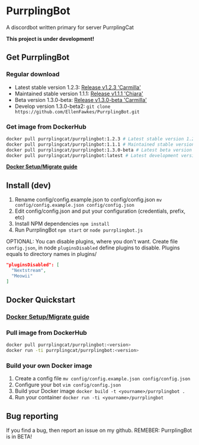 # PurrplingBot

A discordbot written primary for server PurrplingCat

**This project is under development!**

## Get PurrplingBot

### Regular download

* Latest stable version 1.2.3: [Release v1.2.3 'Carmilla'](https://github.com/EllenFawkes/PurrplingBot/releases/tag/1.2.3)
* Maintained stable version 1.1.1: [Release v1.1.1 'Chiara'](https://github.com/EllenFawkes/PurrplingBot/releases/tag/v1.1.1)
* Beta version 1.3.0-beta: [Release v1.3.0-beta 'Carmilla'](https://github.com/EllenFawkes/PurrplingBot/releases/tag/1.3.0-beta)
* Develop version 1.3.0-beta2: `git clone https://github.com/EllenFawkes/PurrplingBot.git`

### Get image from DockerHub

```bash
docker pull purrplingcat/purrplingbot:1.2.3 # Latest stable version 1.2.3 'Carmilla'
docker pull purrplingcat/purrplingbot:1.1.1 # Maintained stable version 1.1.1 'Chiara'
docker pull purrplingcat/purrplingbot:1.3.0-beta # Latest beta version 1.3.0-beta 'Carmilla'
docker pull purrplingcat/purrplingbot:latest # Latest development version
```

**[Docker Setup/Migrate guide](https://gist.github.com/EllenFawkes/75c389714aa92a31a976d02d451e3e9c)**

## Install (dev)

1. Rename config/config.example.json to config/config.json `mv config/config.example.json config/config.json`
2. Edit config/config.json and put your configuration (credentials, prefix, etc)
4. Install NPM dependencies `npm install`
5. Run PurrplingBot `npm start` or `node purrplingbot.js`

OPTIONAL:
You can disable plugins, where you don't want. Create file `config.json`, in node `pluginsDisabled` define plugins to disable. Plugins equals to directory names in plugins/

```json
"pluginsDisabled": [
  "Nextstream",
  "Meowii"
]
```

## Docker Quickstart

### [Docker Setup/Migrate guide](https://gist.github.com/EllenFawkes/75c389714aa92a31a976d02d451e3e9c)

### Pull image from DockerHub

```bash
docker pull purrplingcat/purrplingbot:<version>
docker run -ti purrplingcat/purrplingbot:<version>
```
### Build your own Docker image

1. Create a config file `mv config/config.example.json config/config.json`
2. Configure your bot `vim config/config.json`
3. Build your Docker image `docker build -t <yourname>/purrplingbot .`
4. Run your container `docker run -ti <yourname>/purrplingbot`

## Bug reporting

If you find a bug, then report an issue on my github. REMEBER: PurrplingBot is in BETA!
